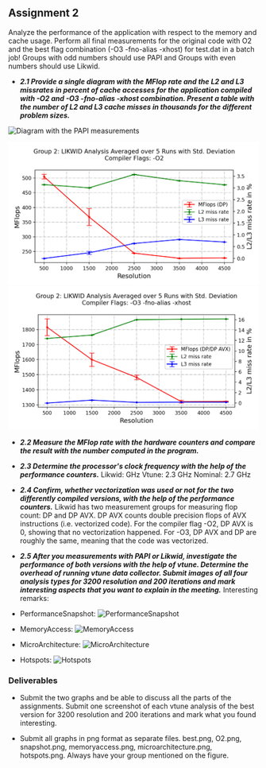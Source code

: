 ## Assignment 2

Analyze the performance of the application with respect to the memory and cache usage. Perform all final measurements for the original code with O2 and the best flag combination (-O3 -fno-alias -xhost) for test.dat in a batch job! Groups with odd numbers should use PAPI and Groups with even numbers should use Likwid.

- ***2.1 Provide a single diagram with the MFlop rate and the L2 and L3 missrates in percent of cache accesses for the application compiled with -O2 and -O3 -fno-alias -xhost combination. Present a table with the number of L2 and L3 cache misses in thousands for the different problem sizes.***

![Diagram with the PAPI measurements](Diagram_with_the_PAPI_measurements.png)

![Graph O2](./plots/O2.png)
![Graph O3](./plots/best.png)

- ***2.2 Measure the MFlop rate with the hardware counters and compare the result with the number computed in the program.***

- ***2.3 Determine the processor's clock frequency with the help of the performance counters.***
Likwid:  GHz
Vtune: 2.3 GHz
Nominal: 2.7 GHz

- ***2.4 Confirm, whether vectorization was used or not for the two differently compiled versions, with the help of the performance counters.***
Likwid has two measurement groups for measuring flop count: DP and DP AVX. DP AVX counts double precision flops of AVX instructions (i.e. vectorized code). For the compiler flag -O2, DP AVX is 0, showing that no vectorization happened. For -O3, DP AVX and DP are roughly the same, meaning that the code was vectorized.

- ***2.5 After you measurements with PAPI or Likwid, investigate the performance of both versions with the help of vtune. Determine the overhead of running vtune data collector. Submit images of all four analysis types for 3200 resolution and 200 iterations and mark interesting aspects that you want to explain in the meeting.***
Interesting remarks:
- PerformanceSnapshot:
![PerformanceSnapshot](/vtune/snapshot.png)
- MemoryAccess:
![MemoryAccess](/vtune/memoryaccess.png)
- MicroArchitecture:
![MicroArchitecture](/vtune/microarchitecture.png)
- Hotspots:
![Hotspots](/vtune/hotspots.png)


### Deliverables
- Submit the two graphs and be able to discuss all the parts of the assignments. Submit one screenshot of each vtune analysis of the best version for 3200 resolution and 200 iterations and mark what you found interesting. 

- Submit all graphs in png format as separate files. best.png, O2.png, snapshot.png, memoryaccess.png, microarchitecture.png, hotspots.png. Always have your group mentioned on the figure. 
